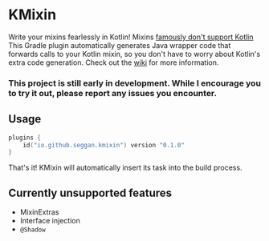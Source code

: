 # KMixin

Write your mixins fearlessly in Kotlin! Mixins [famously don't support Kotlin](https://github.com/SpongePowered/Mixin/issues/245) 
This Gradle plugin automatically generates Java wrapper code that forwards calls to your Kotlin mixin,
so you don't have to worry about Kotlin's extra code generation. Check out the 
[wiki](https://github.com/Seggan/kmixin/wiki) for more information.

### This project is still early in development. While I encourage you to try it out, please report any issues you encounter.

## Usage
```kotlin
plugins {
    id("io.github.seggan.kmixin") version "0.1.0"
}
```
That's it! KMixin will automatically insert its task into the build process.

## Currently unsupported features
- MixinExtras
- Interface injection
- `@Shadow`